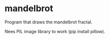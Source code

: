 # mandelbrot

Program that draws the mandelbrot fractal.

Nees PIL image library to work (pip install pillow).
